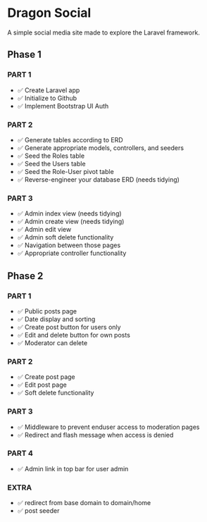 # Dragon Social

A simple social media site made to explore the Laravel framework.

## Phase 1

### PART 1
- ✅ Create Laravel app
- ✅ Initialize to Github
- ✅ Implement Bootstrap UI Auth

### PART 2
- ✅ Generate tables according to ERD
- ✅ Generate appropriate models, controllers, and seeders
- ✅ Seed the Roles table
- ✅ Seed the Users table
- ✅ Seed the Role-User pivot table
- ✅ Reverse-engineer your database ERD (needs tidying)

### PART 3
- ✅ Admin index view (needs tidying)
- ✅ Admin create view (needs tidying)
- ✅ Admin edit view
- ✅ Admin soft delete functionality
- ✅ Navigation between those pages
- ✅ Appropriate controller functionality

## Phase 2

### PART 1
- ✅ Public posts page
- ✅ Date display and sorting
- ✅ Create post button for users only
- ✅ Edit and delete button for own posts
- ✅ Moderator can delete

### PART 2
- ✅ Create post page
- ✅ Edit post page
- ✅ Soft delete functionality

### PART 3
- ✅ Middleware to prevent enduser access to moderation pages
- ✅ Redirect and flash message when access is denied

### PART 4
- ✅ Admin link in top bar for user admin

### EXTRA
- ✅ redirect from base domain to domain/home
- ✅ post seeder
